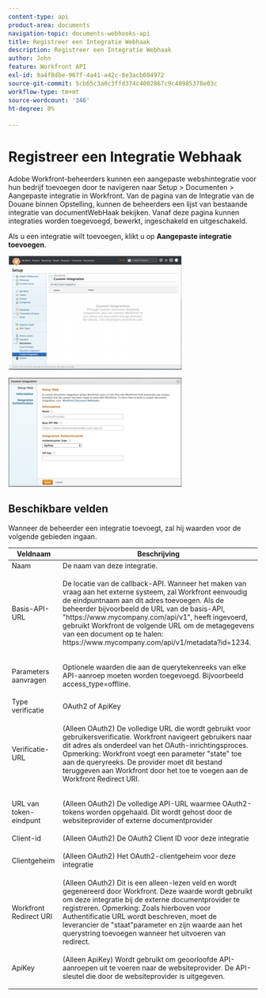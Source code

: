 ```yaml
---
content-type: api
product-area: documents
navigation-topic: documents-webhooks-api
title: Registreer een Integratie Webhaak
description: Registreer een Integratie Webhaak
author: John
feature: Workfront API
exl-id: 9a4f8dbe-967f-4a41-a42c-8e3acb604972
source-git-commit: 5cb65c3a0c3ffd374c4002867c9c48985378e03c
workflow-type: tm+mt
source-wordcount: '346'
ht-degree: 0%

---
```



# Registreer een Integratie Webhaak

Adobe Workfront-beheerders kunnen een aangepaste webshintegratie voor hun bedrijf toevoegen door te navigeren naar Setup > Documenten > Aangepaste integratie in Workfront. Van de pagina van de Integratie van de Douane binnen Opstelling, kunnen de beheerders een lijst van bestaande integratie van documentWebHaak bekijken. Vanaf deze pagina kunnen integraties worden toegevoegd, bewerkt, ingeschakeld en uitgeschakeld.

Als u een integratie wilt toevoegen, klikt u op **Aangepaste integratie toevoegen**.

![](assets/webhooks-integration-350x230.png)

![](assets/webhooks-integration-2-350x220.png)

## Beschikbare velden

Wanneer de beheerder een integratie toevoegt, zal hij waarden voor de volgende gebieden ingaan.

<table style="table-layout:auto"> 
 <col> 
 <col> 
 <thead> 
  <tr> 
   <th>Veldnaam</th> 
   <th>Beschrijving</th> 
  </tr> 
 </thead> 
 <tbody> 
  <tr> 
   <td>Naam</td> 
   <td>De naam van deze integratie.</td> 
  </tr> 
  <tr> 
   <td>Basis-API-URL</td> 
   <td> <p>De locatie van de callback-API. Wanneer het maken van vraag aan het externe systeem, zal Workfront eenvoudig de eindpuntnaam aan dit adres toevoegen. Als de beheerder bijvoorbeeld de URL van de basis-API, "https://www.mycompany.com/api/v1", heeft ingevoerd, gebruikt Workfront de volgende URL om de metagegevens van een document op te halen: https://www.mycompany.com/api/v1/metadata?id=1234.</p> </td> 
  </tr> 
  <tr> 
   <td>Parameters aanvragen</td> 
   <td> <p>Optionele waarden die aan de querytekenreeks van elke API-aanroep moeten worden toegevoegd. Bijvoorbeeld access_type=offline. </p> </td> 
  </tr> 
  <tr> 
   <td>Type verificatie</td> 
   <td>OAuth2 of ApiKey</td> 
  </tr> 
  <tr> 
   <td>Verificatie-URL</td> 
   <td> <p>(Alleen OAuth2) De volledige URL die wordt gebruikt voor gebruikersverificatie. Workfront navigeert gebruikers naar dit adres als onderdeel van het OAuth-inrichtingsproces. Opmerking: Workfront voegt een parameter "state" toe aan de queryreeks. De provider moet dit bestand teruggeven aan Workfront door het toe te voegen aan de Workfront Redirect URI.</p> </td> 
  </tr> 
  <tr> 
   <td>URL van token-eindpunt</td> 
   <td> <p>(Alleen OAuth2) De volledige API-URL waarmee OAuth2-tokens worden opgehaald. Dit wordt gehost door de websiteprovider of externe documentprovider</p> </td> 
  </tr> 
  <tr> 
   <td>Client-id</td> 
   <td>(Alleen OAuth2) De OAuth2 Client ID voor deze integratie</td> 
  </tr> 
  <tr> 
   <td>Clientgeheim</td> 
   <td> <p>(Alleen OAuth2) Het OAuth2-clientgeheim voor deze integratie</p> </td> 
  </tr> 
  <tr> 
   <td>Workfront Redirect URI</td> 
   <td>(Alleen OAuth2) Dit is een alleen-lezen veld en wordt gegenereerd door Workfront. Deze waarde wordt gebruikt om deze integratie bij de externe documentprovider te registreren. Opmerking: Zoals hierboven voor Authentificatie URL wordt beschreven, moet de leverancier de "staat"parameter en zijn waarde aan het querystring toevoegen wanneer het uitvoeren van redirect.</td> 
  </tr> 
  <tr> 
   <td>ApiKey</td> 
   <td> <p>(Alleen ApiKey) Wordt gebruikt om geoorloofde API-aanroepen uit te voeren naar de websiteprovider. De API-sleutel die door de websiteprovider is uitgegeven.</p> </td> 
  </tr> 
 </tbody> 
</table>
